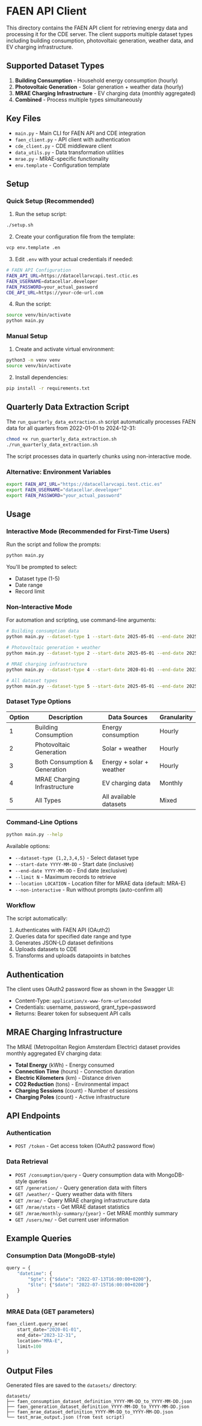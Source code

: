# FAEN API Client

This directory contains the FAEN API client for retrieving energy data and processing it for the CDE server. The client supports multiple dataset types including building consumption, photovoltaic generation, weather data, and EV charging infrastructure.

## Supported Dataset Types

1. **Building Consumption** - Household energy consumption (hourly)
2. **Photovoltaic Generation** - Solar generation + weather data (hourly)
3. **MRAE Charging Infrastructure** - EV charging data (monthly aggregated)
4. **Combined** - Process multiple types simultaneously

## Key Files

- `main.py` - Main CLI for FAEN API and CDE integration
- `faen_client.py` - API client with authentication
- `cde_client.py` - CDE middleware client
- `data_utils.py` - Data transformation utilities
- `mrae.py` - MRAE-specific functionality
- `env.template` - Configuration template

## Setup

### Quick Setup (Recommended)

1. Run the setup script:
```bash
./setup.sh
```

2. Create your configuration file from the template:
```bash
vcp env.template .en
```

3. Edit `.env` with your actual credentials if needed:
```bash
# FAEN API Configuration
FAEN_API_URL=https://datacellarvcapi.test.ctic.es
FAEN_USERNAME=datacellar.developer
FAEN_PASSWORD=your_actual_password
CDE_API_URL=https://your-cde-url.com
```

4. Run the script:
```bash
source venv/bin/activate
python main.py
```

### Manual Setup

1. Create and activate virtual environment:
```bash
python3 -m venv venv
source venv/bin/activate
```

2. Install dependencies:
```bash
pip install -r requirements.txt
```

## Quarterly Data Extraction Script

The `run_quarterly_data_extraction.sh` script automatically processes FAEN data for all quarters from 2022-01-01 to 2024-12-31:

```bash
chmod +x run_quarterly_data_extraction.sh
./run_quarterly_data_extraction.sh
```

The script processes data in quarterly chunks using non-interactive mode.

### Alternative: Environment Variables

```bash
export FAEN_API_URL="https://datacellarvcapi.test.ctic.es"
export FAEN_USERNAME="datacellar.developer"
export FAEN_PASSWORD="your_actual_password"
```

## Usage

### Interactive Mode (Recommended for First-Time Users)

Run the script and follow the prompts:

```bash
python main.py
```

You'll be prompted to select:
- Dataset type (1-5)
- Date range
- Record limit

### Non-Interactive Mode

For automation and scripting, use command-line arguments:

```bash
# Building consumption data
python main.py --dataset-type 1 --start-date 2025-05-01 --end-date 2025-05-02 --non-interactive

# Photovoltaic generation + weather
python main.py --dataset-type 2 --start-date 2025-05-01 --end-date 2025-05-02 --non-interactive

# MRAE charging infrastructure
python main.py --dataset-type 4 --start-date 2020-01-01 --end-date 2023-12-31 --non-interactive

# All dataset types
python main.py --dataset-type 5 --start-date 2025-05-01 --end-date 2025-05-02 --non-interactive
```

### Dataset Type Options

| Option | Description                   | Data Sources             | Granularity |
| ------ | ----------------------------- | ------------------------ | ----------- |
| 1      | Building Consumption          | Energy consumption       | Hourly      |
| 2      | Photovoltaic Generation       | Solar + weather          | Hourly      |
| 3      | Both Consumption & Generation | Energy + solar + weather | Hourly      |
| 4      | MRAE Charging Infrastructure  | EV charging data         | Monthly     |
| 5      | All Types                     | All available datasets   | Mixed       |

### Command-Line Options

```bash
python main.py --help
```

Available options:
- `--dataset-type {1,2,3,4,5}` - Select dataset type
- `--start-date YYYY-MM-DD` - Start date (inclusive)
- `--end-date YYYY-MM-DD` - End date (exclusive)
- `--limit N` - Maximum records to retrieve
- `--location LOCATION` - Location filter for MRAE data (default: MRA-E)
- `--non-interactive` - Run without prompts (auto-confirm all)

### Workflow

The script automatically:
1. Authenticates with FAEN API (OAuth2)
2. Queries data for specified date range and type
3. Generates JSON-LD dataset definitions
4. Uploads datasets to CDE
5. Transforms and uploads datapoints in batches

## Authentication

The client uses OAuth2 password flow as shown in the Swagger UI:
- Content-Type: `application/x-www-form-urlencoded`
- Credentials: username, password, grant_type=password
- Returns: Bearer token for subsequent API calls

## MRAE Charging Infrastructure

The MRAE (Metropolitan Region Amsterdam Electric) dataset provides monthly aggregated EV charging data:

- **Total Energy** (kWh) - Energy consumed
- **Connection Time** (hours) - Connection duration
- **Electric Kilometers** (km) - Distance driven
- **CO2 Reduction** (tons) - Environmental impact
- **Charging Sessions** (count) - Number of sessions
- **Charging Poles** (count) - Active infrastructure

## API Endpoints

### Authentication
- `POST /token` - Get access token (OAuth2 password flow)

### Data Retrieval
- `POST /consumption/query` - Query consumption data with MongoDB-style queries
- `GET /generation/` - Query generation data with filters
- `GET /weather/` - Query weather data with filters
- `GET /mrae/` - Query MRAE charging infrastructure data
- `GET /mrae/stats` - Get MRAE dataset statistics
- `GET /mrae/monthly-summary/{year}` - Get MRAE monthly summary
- `GET /users/me/` - Get current user information

## Example Queries

### Consumption Data (MongoDB-style)

```python
query = {
    "datetime": {
        "$gte": {"$date": "2022-07-13T16:00:00+0200"},
        "$lte": {"$date": "2022-07-15T16:00:00+0200"}
    }
}
```

### MRAE Data (GET parameters)

```python
faen_client.query_mrae(
    start_date="2020-01-01",
    end_date="2023-12-31",
    location="MRA-E",
    limit=100
)
```

## Output Files

Generated files are saved to the `datasets/` directory:

```
datasets/
├── faen_consumption_dataset_definition_YYYY-MM-DD_to_YYYY-MM-DD.json
├── faen_generation_dataset_definition_YYYY-MM-DD_to_YYYY-MM-DD.json
├── faen_mrae_dataset_definition_YYYY-MM-DD_to_YYYY-MM-DD.json
└── test_mrae_output.json (from test script)
```
